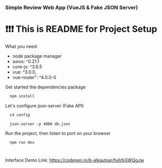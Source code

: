 ### Simple Review Web App (VueJS & Fake JSON Server) 
# :exclamation::exclamation::exclamation: This is README for Project Setup
What you need:
- node package manager
- axios: ^0.21.1
- core-js: ^3.6.5
- vue: ^3.0.0,
- vue-router": ^4.0.0-0

Get started the dependencies package
```html
  npm install
```

Let's configure json-server (Fake API)
```html
  cd config
```
```html
  json-server -p 4000 db.json
```
Run the project, then listen to port on your browser
```html
  npm run dev
```
#
Interface Demo Link: https://codepen.io/b-alkautsar/full/bGWQgJw
